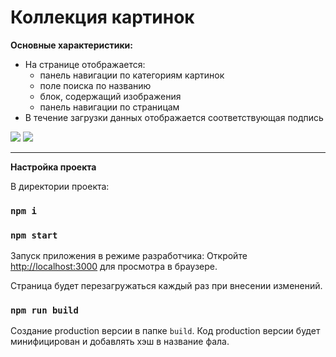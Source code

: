 # Коллекция картинок
**Основные характеристики:**
+ На странице отображается:
    +  панель навигации по категориям картинок
    +  поле поиска по названию
    +  блок, содержащий изображения
    +  панель навигации по страницам
+ В течение загрузки данных отображается соответствующая подпись
  
![](https://imageup.ru/img27/4053715/photocollection.jpg)
![](https://imageup.ru/img164/4053719/photocollectionloader.png)

___
**Настройка проекта**

В директории проекта:
### `npm i`

### `npm start`

Запуск приложения в режиме разработчика:
Откройте [http://localhost:3000](http://localhost:3000) для просмотра в браузере.

Страница будет перезагружаться каждый раз при внесении изменений.


### `npm run build`

Создание production версии в папке `build`.
Код production версии будет минифицирован и добавлять хэш в название фала.



